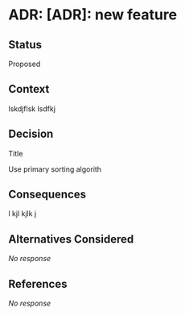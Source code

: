 # ADR: [ADR]: new feature

## Status
Proposed

## Context
lskdjflsk lsdfkj

## Decision
Title

Use primary sorting algorith

## Consequences
l kjl kjlk j

## Alternatives Considered
_No response_

## References
_No response_